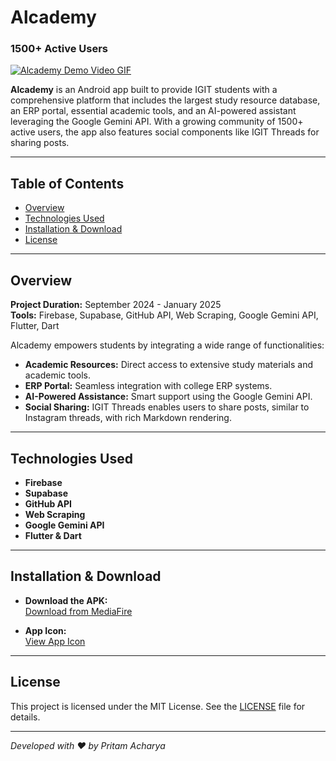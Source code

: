 # Alcademy

### 1500+ Active Users

[![Alcademy Demo Video GIF](https://i.imgur.com/v5Jc9xJ.gif)](https://www.youtube.com/watch?v=0wLjJ-lTiVA)

**Alcademy** is an Android app built to provide IGIT students with a comprehensive platform that includes the largest study resource database, an ERP portal, essential academic tools, and an AI-powered assistant leveraging the Google Gemini API. With a growing community of 1500+ active users, the app also features social components like IGIT Threads for sharing posts.

---

## Table of Contents

- [Overview](#overview)
- [Technologies Used](#technologies-used)
- [Installation & Download](#installation--download)
- [License](#license)

---

## Overview

**Project Duration:** September 2024 - January 2025  
**Tools:** Firebase, Supabase, GitHub API, Web Scraping, Google Gemini API, Flutter, Dart

Alcademy empowers students by integrating a wide range of functionalities:
- **Academic Resources:** Direct access to extensive study materials and academic tools.
- **ERP Portal:** Seamless integration with college ERP systems.
- **AI-Powered Assistance:** Smart support using the Google Gemini API.
- **Social Sharing:** IGIT Threads enables users to share posts, similar to Instagram threads, with rich Markdown rendering.

---

## Technologies Used

- **Firebase**
- **Supabase**
- **GitHub API**
- **Web Scraping**
- **Google Gemini API**
- **Flutter & Dart**

---

## Installation & Download

- **Download the APK:**  
  [Download from MediaFire](https://www.mediafire.com/file/hzfxhzewlje5ulm/Alcademy.apk/file)

- **App Icon:**  
  [View App Icon](https://drive.google.com/file/d/1AzJ05BondndqrOdJb4I0mEHRL1jCiQhM/view?usp=sharing)

---

## License

This project is licensed under the MIT License. See the [LICENSE](https://github.com/IamPritamAcharya/Alcademy/blob/main/LICENSE) file for details.

---

*Developed with ❤️ by Pritam Acharya*
